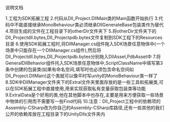说明文档

1.工程为SDK拓展工程
2.代码从Dll_Project.DllMain类的Main函数开始执行
3.代码中不能直接继承MonoBehaviour类必须继承DllGenerateBase包装类作为替代
4.项目生成的文件在工程目录下的otherDir文件夹下
5.将otherDir文件夹下的Dll_Projectdll.bytes,Dll_Projectpdb.bytes文件复制到SDK工程下的Resources目录
6.使用SDK拓展工程时,将DllManager.cs组件拖入SDK场景任意物体中(一个场景中只能存在一个DllManager.cs组件),然后将Dll_Projectdll.bytes,Dll_Projectpdb.bytes分别拖入DllAsset,PdbAsset中
7.将GeneralDllBehavior组件托入SDK场景任意物体中,ScriptClassName中填写第3条中创建的包装类(如果有命名空间,填写时也必须包含命名空间如Dll_Project.DllMain)这个类就可以像平时写unity的MonoBehaviour类一样了
8.SDK中DllManager文件夹下的Extral文件夹里面存放的是一些工具和拓展类,可以在SDK拓展工程中直接使用,用来实现获取私有变量获取包装类等功能
9.ExtralData是个好用的类,他在其他脚本中也存在,主要是用来方便获取一些场景中物体的引用而不需要写一些Find代码
10.注意：Dll_Project工程中的依赖项的Assembly-CSharp改为你自己的Assembly-CSharp库路径,还有一些其他的我们公开的依赖库放在工程目录下的UnityDlls文件夹内